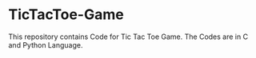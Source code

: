 # TicTacToe-Game
This repository contains Code for Tic Tac Toe Game. The Codes are in C and Python Language.

